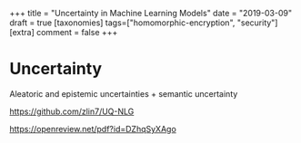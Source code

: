 +++
title = "Uncertainty in Machine Learning Models"
date = "2019-03-09"
draft = true
[taxonomies]
tags=["homomorphic-encryption", "security"]
[extra]
comment = false
+++


# Uncertainty


Aleatoric and epistemic uncertainties + semantic uncertainty

https://github.com/zlin7/UQ-NLG

https://openreview.net/pdf?id=DZhqSyXAgo



